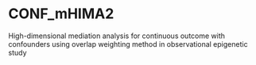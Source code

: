 # CONF_mHIMA2
High-dimensional mediation analysis for continuous outcome with confounders using overlap weighting method in observational epigenetic study
